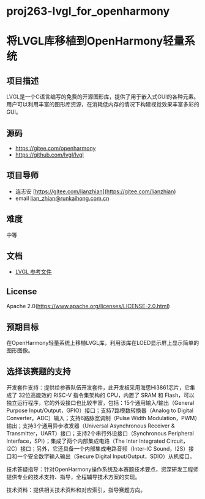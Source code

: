# proj263-lvgl_for_openharmony
# 将LVGL库移植到OpenHarmony轻量系统

## 项目描述

LVGL是一个C语言编写的免费的开源图形库，提供了用于嵌入式GUI的各种元素。用户可以利用丰富的图形库资源，在消耗低内存的情况下构建视觉效果丰富多彩的GUI。

## 源码

- https://gitee.com/openharmony
- https://github.com/lvgl/lvgl

## 项目导师

- 连志安 [https://gitee.com/lianzhian](https://gitee.com/lianzhian)
- email [lian_zhian@runkaihong.com.cn](mailto:lian_zhian@runkaihong.com.cn)

## 难度

中等

## 文档

- [LVGL 参考文件](https://docs.lvgl.io/master/index.html)

## License

Apache 2.0(https://www.apache.org/licenses/LICENSE-2.0.html)

## 预期目标

在OpenHarmony轻量系统上移植LVGL库，利用该库在LOED显示屏上显示简单的图形图像。

## **选择该赛题的支持**

开发套件支持：提供给参赛队伍开发套件，此开发板采用海思Hi3861芯片，它集成了 32位高能效的 RISC-V 指令集架构的 CPU，内置了 SRAM 和 Flash，可以独立运行程序，它的外设接口也比较丰富，包括：15个通用输入/输出（General Purpose Input/Output，GPIO）接口；支持7路模数转换器（Analog to Digital Converter，ADC）输入；支持6路脉宽调制（Pulse Width Modulation，PWM）输出；支持3个通用异步收发器（Universal Asynchronous Receiver & Transmitter，UART）接口；支持2个串行外设接口（Synchronous Peripheral Interface，SPI）；集成了两个内部集成电路（The Inter Integrated Circuit，I2C）接口；另外，它还具备一个内部集成电路音频（Inter-IC Sound，I2S）接口和一个安全数字输入输出（Secure Digital Input/Output，SDIO）从机接口。

技术答疑指导：针对OpenHarmony操作系统及本赛题技术要点，资深研发工程师提供专业的技术支持、指导，全程辅导技术方案的实现。

技术资料：提供相关技术资料和对应索引，指导赛题方向。
